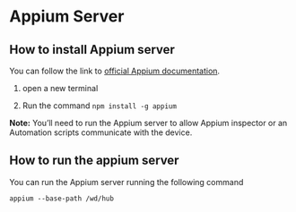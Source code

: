 # Appium Server


## How to install Appium server

You can follow the link to [official Appium documentation](https://appium.io/docs/en/about-appium/getting-started/?lang=en#installation-via-npm).

1. open a new terminal

2. Run the command ```npm install -g appium```

**Note:** You’ll need to run the Appium server to allow Appium inspector or an Automation scripts communicate with the device.

## How to run the appium server

You can run the Appium server running the following command

```appium --base-path /wd/hub```